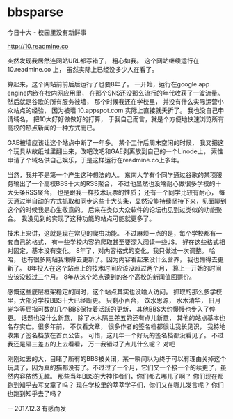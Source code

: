 # bbsparse

今日十大 - 校园里没有新鲜事

http://10.readmine.co

突然发现我居然连网站URL都写错了， 粗心如我。 这个网站继续运行在 10.readmine.co 上， 虽然实际上已经没多少人在看了。 

算起来，这个网站前前后后运行了也要8年了。 一开始，运行在google app engine内嵌在校内网应用里， 在那个SNS还没那么流行的年代收获了一波流量。 然后就是谷歌的所有服务被墙， 那个时候我还在学校里， 并没有什么实际运营小众站点的经验， 因为被墙 10.appspot.com 实际上直接就夭折了。 我也没自己申请域名， 把10大好好做做好的打算， 于我自己而言，就是个方便地快速浏览所有高校的热点新闻的一种方式而已。 

GAE被墙应该让这个站点中断了一年多。 某个工作后周末空闲的时候， 我又把这个玩具从故纸堆里翻出来，改吧改吧和GAE剥离放到自己的一个Linode上， 索性申请了个域名供自己娱乐，于是这样运行在readmine.co上多年。 

当然，我并不是第一个产生这种想法的人。 东南大学有个同学通过谷歌的某项服务输出了一个高校BBS十大的RSS聚合， 不过他显然也没啥耐心做很多学校的十大头条RSS聚合， 也是跟我一样技术玩票的性质； 还有一个同学比较有耐心， 每天通过半自动的方式抓取和同步这些十大头条，显然没能持续坚持下来，见面聊到这个的时候我是心生敬意的。 后来在类似大众软件的论坛也见到过类似的功能聚合。 我没见到的实现了这种功能的站点可能就更多了。 

技术上来讲，这就是现在常见的爬虫功能。 不过麻烦一点的是，每个学校都有一套自己的格式， 有一些学校内容的爬取甚至要深入阅读一些JS。 好在这些格式相对固定，基本没有变化。 8年了，对内容格式的变化，我只做过一次调整。 哈哈， 也有很多网站我懒得去更新了。因为内容看起来没什么营养， 我也懒得去更新了。 8年投入在这个站点上的技术时间应该没超过两个月， 算上一开始的时间应该没超过三个月。 8年从这个站点读到的各个高校的新闻值回票价。

感慨这些底层框架稳定的同时，这个站点其实也没啥人访问。 抓取的那么多学校里，大部分学校BBS十大已经断更。 只剩小百合， 饮水思源， 水木清华， 日月光华等屈指可数的几个BBS保持着活跃的更新， 其他BBS大约慢慢也步入了停更。 话题也没什么新意， 除了水木隔三差五的还有点儿新意， 其他的站点基本也名存实亡。很多年前， 不仅看文章， 很多作者的签名档都很让我长见识， 我特地收集了签名档放在首页公告。 可惜，这几年一个好玩的签名档都没看见了。 不过我还是隔三差五的上去看看， 万一我错过了点儿什么呢？ 对吧

刚刚过去的大，目睹了所有的BBS被关闭，某一瞬间以为终于可以有理由关掉这个玩具了，因为真的猫都没有了。不过过了一个月，它们又一个接一个的续更了，虽然内容依然无趣。 那些当年BBS的大神作者们，你们都去哪儿了啊？ 你们现在都跑到知乎去写文章了吗？ 现在学校里的莘莘学子们，你们又在哪儿发言呢？ 你们也跑到知乎去了吗？

-- 2017.12.3 有感而发
